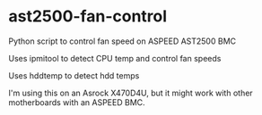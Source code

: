 # ast2500-fan-control
Python script to control fan speed on ASPEED AST2500 BMC

Uses ipmitool to detect CPU temp and control fan speeds

Uses hddtemp to detect hdd temps

I'm using this on an Asrock X470D4U, but it might work with other motherboards with an ASPEED BMC.
